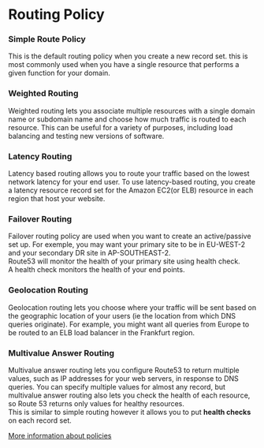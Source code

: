 # Routing Policy  

### Simple Route Policy  

This is the default routing policy when you create a new record set. this is most commonly used when you have a single resource that performs a given function for your domain.  

### Weighted Routing  

Weighted routing lets you associate multiple resources with a single domain name or subdomain name and choose how much traffic is routed to each resource. This can be useful for a variety of purposes, including load balancing and testing new versions of software.  

### Latency Routing  

Latency based routing allows you to route your traffic based on the lowest network latency for your end user. To use latency-based routing, you create a latency resource record set for the Amazon EC2(or ELB) resource in each region that host your website.  

### Failover Routing  

Failover routing policy are used when you want to create an active/passive set up. For exemple, you may want your primary site to be in EU-WEST-2 and your secondary  DR site in AP-SOUTHEAST-2.  
Route53 will monitor the health of your primary site using health check.  
A health check monitors the health of your end points.  

### Geolocation Routing  

Geolocation routing lets you choose where your traffic will be sent based on the geographic location of your users (ie the location from which DNS queries originate). For example, you might want all queries from Europe to be routed to an ELB load balancer in the Frankfurt region.   


###  Multivalue Answer Routing   

Multivalue answer routing lets you configure Route53 to return multiple values, such as IP addresses for your web servers, in response to DNS queries. You can specify multiple values for almost any record, but multivalue answer routing also lets you check the health of each resource, so Route 53 returns only values for healthy resources.  
This is similar to simple routing however it allows you to put **health checks** on each record set.   

[More information about policies](https://docs.aws.amazon.com/Route53/latest/DeveloperGuide/routing-policy.html)
